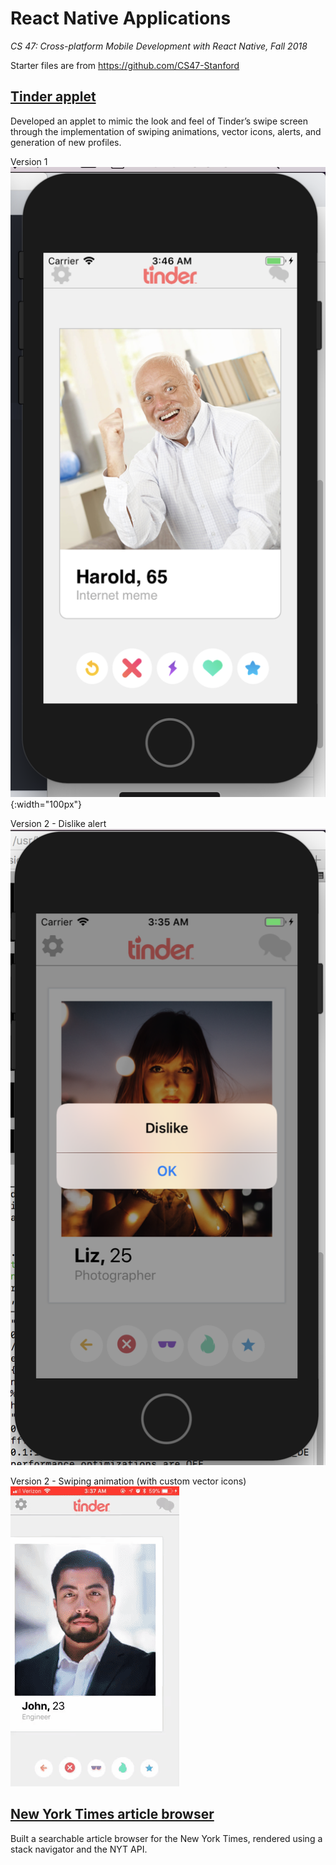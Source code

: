# React Native Applications
*CS 47: Cross-platform Mobile Development with React Native, Fall 2018*

Starter files are from https://github.com/CS47-Stanford

## [Tinder applet](https://github.com/jchens/cs-47/tree/master/tinder%20applet)
Developed an applet to mimic the look and feel of Tinder’s swipe screen through the implementation of swiping animations, vector icons, alerts, and generation of new profiles.

Version 1
![Version 1](https://github.com/jchens/cs-47/blob/master/tinder%20applet/images/v1.png){:width="100px"}

Version 2 - Dislike alert
![Version 2 - Dislike alert](https://github.com/jchens/cs-47/blob/master/tinder%20applet/images/v2%20dislike%20alert.png)
<!-- .element width="100px" -->

Version 2 - Swiping animation (with custom vector icons)
![Version 2 - Swiping animation](https://github.com/jchens/cs-47/blob/master/tinder%20applet/images/v2%20swiping%20animation.gif)

## [New York Times article browser](https://github.com/jchens/cs-47/tree/master/nyt%20browser)
Built a searchable article browser for the New York Times, rendered using a stack navigator and the NYT API.

